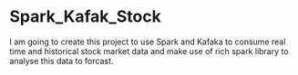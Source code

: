 # Spark_Kafak_Stock

I am going to create this project to use Spark and Kafaka to consume real time and historical stock market data and make use of rich spark library 
to analyse this data to forcast.
